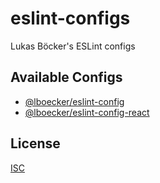 # eslint-configs

Lukas Böcker's ESLint configs

## Available Configs

- [@lboecker/eslint-config](packages/eslint-config)
- [@lboecker/eslint-config-react](packages/eslint-config-react)

## License

[ISC](LICENSE)
